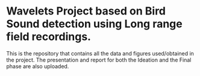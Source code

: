 # Wavelets Project based on Bird Sound detection using Long range field recordings.
This is the repository that contains all the data and figures used/obtained in the project.
The presentation and report for both the Ideation and the Final phase are also uploaded.
